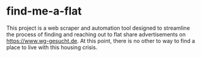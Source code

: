 # find-me-a-flat
This project is a web scraper and automation tool designed to streamline the process of finding and reaching out to flat share advertisements on https://www.wg-gesucht.de. At this point, there is no other to way to find a place to live with this housing crisis.
